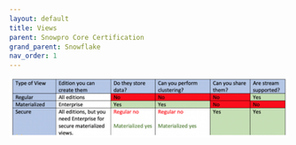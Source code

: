 ```yaml
---
layout: default
title: Views
parent: Snowpro Core Certification
grand_parent: Snowflake
nav_order: 1
---
```


![](/assets/images/Screenshot-2023-12-01-at-14.40.18.png)
